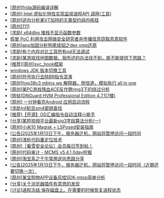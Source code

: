 + [[原创]frida源码编译详解](https://bbs.kanxue.com/thread-275763.htm)
+ [[原创] Intel 虚拟化特性实现监视进程API 调用(工具)](https://bbs.kanxue.com/thread-283716.htm)
+ [[原创]逆向分析某VT加持的无畏契约纯内核挂](https://bbs.kanxue.com/thread-281181.htm)
+ [[原创]1111](https://bbs.kanxue.com/thread-285033.htm)
+ [[求助] x64dbg 堆栈不显示函数参数](https://bbs.kanxue.com/thread-285206.htm)
+ [假冒 PoC 利用攻击网络安全研究者并传播信息窃取恶意软件](https://bbs.kanxue.com/thread-285216.htm)
+ [[原创]app加固分析狗尾续貂之dex vmp还原](https://bbs.kanxue.com/thread-285212.htm)
+ [[求助]有个内存对比工具所有od无法调试](https://bbs.kanxue.com/thread-285214.htm)
+ [[求助]某游戏找地图数据，我所述的办法找不到，能不能提供下思路？](https://bbs.kanxue.com/thread-285128.htm)
+ [[推荐][原创]svc_hook框架](https://bbs.kanxue.com/thread-284713.htm)
+ [windows JDK 版本切换工具](https://bbs.kanxue.com/thread-285195.htm)
+ [[原创]符号执行去除BR指令混淆](https://bbs.kanxue.com/thread-280737.htm)
+ [[原创]hxp38c3 mbins  wp 解释器，侧信道，模拟执行 all in one](https://bbs.kanxue.com/thread-285205.htm)
+ [[原创]某PC游戏残血ACE反作弊ring3下的绕过分析](https://bbs.kanxue.com/thread-284667.htm)
+ [[转帖]DNGuard HVM Professional Edition 4.7.1(7楼)](https://bbs.kanxue.com/thread-278128.htm)
+ [[原创] 一分钟看完Android 应用启动流程](https://bbs.kanxue.com/thread-284686.htm)
+ [[求助]nf航空sm4密钥查找](https://bbs.kanxue.com/thread-284167.htm)
+ [[推荐]【开源】OD汇编指令自动注释小能手](https://bbs.kanxue.com/thread-284663.htm)
+ [[分享]某短视频平台最新sig3字段算法分析(一)](https://bbs.kanxue.com/thread-285211.htm)
+ [[原创]小米10 Magisk + LSPosed安装指南](https://bbs.kanxue.com/thread-285114.htm)
+ [[公告]2025年1月13日下午，服务器迁机，网站将暂停访问一段时间](https://bbs.kanxue.com/thread-285168.htm)
+ [[原创]浅析代码重定位技术](https://bbs.kanxue.com/thread-285117.htm)
+ [[原创]［看雪安全论坛］会员每日签到帖！](https://bbs.kanxue.com/thread-128928.htm)
+ [[原创]代码审计 - MCMS v5.4.1 0day挖掘](https://bbs.kanxue.com/thread-284806.htm)
+ [[原创]淘宝系之千牛常用逆向思路分享](https://bbs.kanxue.com/thread-279823.htm)
+ [[公告]2025年1月13日下午，服务器迁机，网站将暂停访问一段时间（近期还要切换一次）](https://bbs.kanxue.com/thread-285168.htm)
+ [[原创]某宝购物APP设备风控SDK-mtop简单分析](https://bbs.kanxue.com/thread-284241.htm)
+ [[分享]关于浏览器插件有意思的发现](https://bbs.kanxue.com/thread-285220.htm)
+ [[讨论]进程冻结,保存磁盘上。在需要的时候恢复进程状态](https://bbs.kanxue.com/thread-283875.htm)
